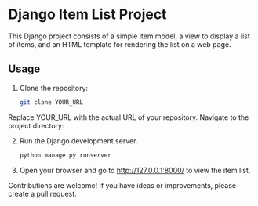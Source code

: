 # Django Item List Project

This Django project consists of a simple item model, a view to display a list of items, and an HTML template for rendering the list on a web page.

## Usage

1. Clone the repository:
   ```bash
   git clone YOUR_URL
Replace YOUR_URL with the actual URL of your repository.
Navigate to the project directory:

2. Run the Django development server.
   ```bash
   python manage.py runserver

4. Open your browser and go to http://127.0.0.1:8000/ to view the item list.

 
Contributions are welcome! If you have ideas or improvements, please create a pull request.
